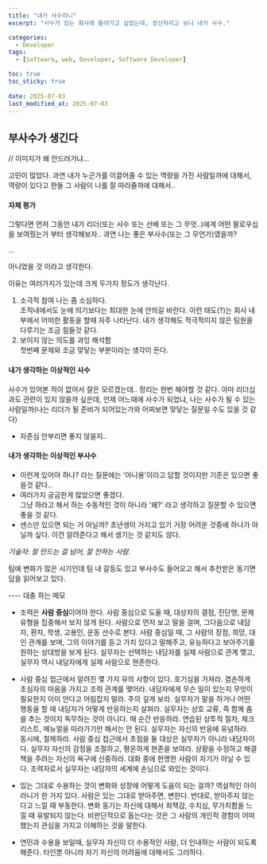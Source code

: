 ```yaml
---
title: "내가 사수라니"
excerpt: "사수가 있는 회사에 들어가고 싶었는데, 정신차리고 보니 내가 사수."

categories:
  - Developer
tags:
  - [Software, web, Developer, Software Developer]

toc: true
toc_sticky: true
 
date: 2025-07-03
last_modified_at: 2025-07-03
---   
```


## 부사수가 생긴다

// 이미지가 왜 안드러가냐...

고민이 많았다. 과연 내가 누군가를 이끌어줄 수 있는 역량을 가진 사람일까에 대해서, 역량이 있다고 한들 그 사람이 나를 잘 따라줄까에 대해서..

#### 자체 평가
그렇다면 먼저 그동안 내가 리더(또는 사수 또는 선배 또는 그 무엇..)에게 어떤 팔로우십을 보여줬는가 부터 생각해보자..
과연 나는 좋은 부사수(또는 그 무언가)였을까? 
     
...
     
아니었을 것 이라고 생각한다.

이유는 여러가지가 있는데 크게 두가지 정도가 생각난다.
1. 소극적 참여
    나는 좀 소심하다.     
    조직내에서도 눈에 띄기보다는 최대한 눈에 안띄길 바란다. 이런 태도(?)는 회사 내부에서 어떠한 활동을 할때 자주 나타난다. 내가 생각해도 적극적이지 않은 팀원을 다루기는 조금 힘들것 같다.
1. 보이지 않는 의도를 과잉 해석함     
    첫번째 문제와 조금 맞닿는 부분이라는 생각이 든다.

#### 내가 생각하는 이상적인 사수
사수가 있어본 적이 없어서 잘은 모르겠는데.. 정리는 한번 해야할 것 같다. 아마 리더십과도 관련이 있지 않을까 싶은데, 언제 어느때에 사수가 되었냐, 나는 사수가 될 수 있는 사람일까(나는 리더가 될 준비가 되어있는가와 어찌보면 맞닿는 질문일 수도 있을 것 같다)     
- 자존심 안부리면 좋지 않을지..

#### 내가 생각하는 이상적인 부사수
- 이런게 있어야 하나? 라는 질문에는 '아니용'이라고 답할 것이지만 기준은 있으면 좋을것 같다..     
- 여러가지 궁금한게 많았으면 좋겠다.    
  그냥 하라고 해서 하는 수동적인 것이 아니라 '왜?' 라고 생각하고 질문할 수 있으면 좋을 것 같다.
- 센스만 있으면 되는 거 아닐까? 
   초년생이 가지고 있기 거장 어려운 것중에 하나가 아닐까 싶다. 이건 알려준다고 해서 생기는 것 같지도 않다.

*기술자: 잘 만드는 걸 넘어, 잘 전하는 사람.*

팀에 변화가 많은 시기인데 팀 내 갈등도 있고 부사수도 들어오고 해서 추천받은 동기면담을 읽어보고 있다.

---- 대충 하는 메모

- 조력은 **사람 중심**이어야 한다. 사람 중심으로 도울 때, 대상자의 결점, 진단명, 문제 유형을 집중해서 보지 않게 된다. 사람으로 먼저 보고 말을 걸며, 그다음으로 내담자, 환자, 학생, 고용인, 운동 선수로 본다. 사람 중심일 때, 그 사람의 장점, 희망, 대인 관계를 보며, 그의 이야기를 듣고 가치 있다고 말해주고, 유능하다고 보아주기를 원하는 상대방을 보게 된다. 실무자는 선택하는 내담자를 실제 사람으로 관계 맺고, 실무자 역시 내담자에게 실제 사람으로 현존한다.
- 사람 중심 접근에서 알려진 몇 가지 유의 사항이 있다. 호기심을 가져라. 겸손하게 초심자의 마음을 가지고 조력 관계를 맺어라. 내담자에게 무슨 일이 있는지 무엇이 필요한지 이미 안다고 어림잡지 말라. 주의 깊게 보라. 실무자가 말을 하거나 어떤 행동을 할 때 내담자가 어떻게 반응하는지 살펴라. 실무자는 상호 교류, 즉 함께 춤을 추는 것이지 독무하는 것이 아니다. 매 순간 반응하라. 연습된 상투적 절차, 체크리스트, 메뉴얼을 따라가기만 해서는 안 된다. 실무자는 자신의 반응에 유념하라.    
  동시에, 절제하라. 사람 중심 접근에서 초점을 둘 대상은 실무자가 아니라 내담자이다. 실무자 자신의 감정을 조절하고, 평온하게 현존을 보여라. 상황을 수정하고 해결책을 주려는 자신의 욕구에 신중하라. 대화 중에 현명한 사람이 자기가 아닐 수 있다. 조력자로서 실무자는 내담자의 세계에 손님으로 와있는 것이다.

- 있는 그대로 수용하는 것이 변화와 성장에 어떻게 도움이 되는 걸까? 역설적인 아이러니가 한 가지 있다. 사람은 있는 그대로 받아주면, 변한다. 반대로, 받아주지 않는다고 느낄 때 부동한다. 변화 동기는 자신에 대해서 죄책감, 수치심, 무가치함을 느낄 때 유발되지 않는다. 비판단적으로 돕는다는 것은 그 사람의 개인적 경험이 어떠했는지 관심을 가지고 이해하는 것을 말한다.
- 연민과 수용을 보일때, 실무자 자신이 더 수용적인 사람, 더 인내하는 사람이 되도록 해준다. 타인뿐 아니라 자기 자신의 어려움에 대해서도 그러하다.